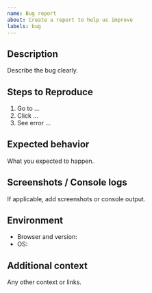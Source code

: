 ```yaml
---
name: Bug report
about: Create a report to help us improve
labels: bug
---
```


## Description
Describe the bug clearly.

## Steps to Reproduce
1. Go to ...
2. Click ...
3. See error ...

## Expected behavior
What you expected to happen.

## Screenshots / Console logs
If applicable, add screenshots or console output.

## Environment
- Browser and version:
- OS:

## Additional context
Any other context or links.
